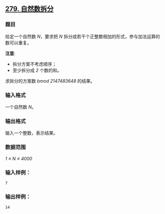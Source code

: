 ## [279. 自然数拆分](https://www.acwing.com/problem/content/281/)

### 题目

给定一个自然数 *N*，要求把 *N* 拆分成若干个正整数相加的形式，参与加法运算的数可以重复。

**注意**:

- 拆分方案不考虑顺序；
- 至少拆分成 *2* 个数的和。

求拆分的方案数 *bmod 2147483648* 的结果。

### 输入格式

一个自然数 *N*。

### 输出格式

输入一个整数，表示结果。

### 数据范围

*1 ≤ N ≤ 4000*

### 输入样例：

```
7
```

### 输出样例：

```
14
```
